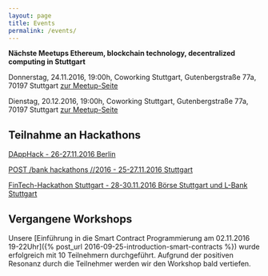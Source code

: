 ```yaml
---
layout: page
title: Events
permalink: /events/
---
```


**Nächste Meetups Ethereum, blockchain technology, decentralized computing in Stuttgart**

Donnerstag, 24.11.2016, 19:00h, Coworking Stuttgart, Gutenbergstraße 77a, 70197 Stuttgart
[zur Meetup-Seite](http://www.meetup.com/de-DE/Ethereum-blockchain-technology-decentralized-computing/events/232471393/)

Dienstag, 20.12.2016, 19:00h, Coworking Stuttgart, Gutenbergstraße 77a, 70197 Stuttgart
[zur Meetup-Seite](http://www.meetup.com/de-DE/Ethereum-blockchain-technology-decentralized-computing/events/232471431/)

## Teilnahme an Hackathons

[DAppHack - 26-27.11.2016 Berlin](https://www.eventbrite.de/e/dapphack-registration-29070767448?aff=es2)

[POST /bank hackathons //2016 - 25-27.11.2016 Stuttgart](http://hack.institute/events/post/bank/wo/stuttgart/)

[FinTech-Hackathon Stuttgart - 28-30.11.2016 Börse Stuttgart und L-Bank Stuttgart](https://www.stuttgart-financial.de/netzwerk/fintech-days/bankathon0/)

## Vergangene Workshops

Unsere [Einführung in die Smart Contract Programmierung am 02.11.2016 19-22Uhr]({% post_url 2016-09-25-introduction-smart-contracts %}) wurde erfolgreich mit 10 Teilnehmern durchgeführt. Aufgrund der positiven Resonanz durch die Teilnehmer werden wir den Workshop bald vertiefen.
